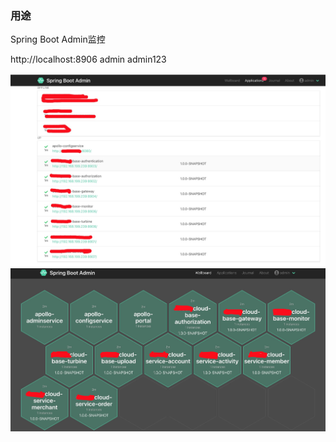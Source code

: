 ### 用途

Spring Boot Admin监控

http://localhost:8906
admin
admin123

![图片展示1](../docs/image/monitor_01.png)
![图片展示2](../docs/image/monitor_02.png)